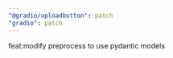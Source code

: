 ```yaml
---
"@gradio/uploadbutton": patch
"gradio": patch
---
```


feat:modify preprocess to use pydantic models
